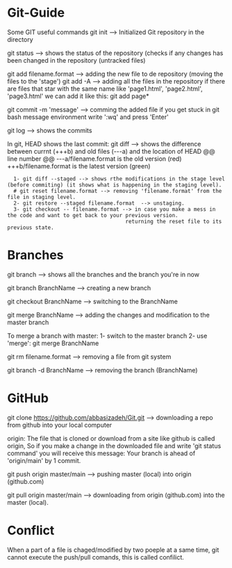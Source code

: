 # Git-Guide
Some GIT useful commands
git init   --> Initialized Git repository in the directory

git status  --> shows the status of the repository (checks if any changes has been changed in the repository (untracked files)

git add filename.format  --> adding the new file to de repository (moving the files to the 'stage')
git add -A  --> adding all the files in the repository 
if there are files that star with the same name like 'page1.html', 'page2.html', 'page3.html'
we can add it like this: git add page*


git commit -m 'message' --> comming the added file
if you get stuck in git bash message environment write ':wq' and press 'Enter'

git log  --> shows the commits 

In git, HEAD shows the last commit:
      git diff --> shows the difference between currnt (+++b) and old files (---a) and the location of HEAD 
                   @@ line number @@
                   ---a/filename.format is the old version (red)
                   +++b/filename.format is the latest version (green)
      
      1- git diff --staged --> shows rthe modifications in the stage level (before commiting) (it shows what is happening in the staging level).
      # git reset filename.format --> removing 'filename.format' from the file in staging level.
      2- git restore --staged filename.format  --> unstaging.
      3- git checkout -- filename.format --> in case you make a mess in the code and want to get back to your previous version.
                                          returning the reset file to its previous state.
 
# Branches 
git branch --> shows all the branches and the branch you're in now

git branch BranchName  --> creating a new branch

git checkout BranchName --> switching to the BranchName

git merge BranchName  --> adding the changes and modification to the master branch

To merge a branch with master:
      1- switch to the master branch
      2- use 'merge':  git merge BranchName
      
git rm filename.format  --> removing a file from git system

git branch -d BranchName  --> removing the branch (BranchName) 


# GitHub
git clone https://github.com/abbasizadeh/Git.git  --> downloading a repo from github into your local computer

origin: The file that is cloned or download from a site like github is called origin,
        So if you make a change in the downloaded file and write 'git status command' you will receive 
        this message: Your branch is ahead of 'origin/main' by 1 commit.
 
git push origin master/main  --> pushing master (local) into origin (github.com)

git pull origin master/main  --> downloading from origin (github.com) into the master (local).

# Conflict 
When a part of a file is chaged/modified by two poeple at a same time, git cannot execute the push/pull comands, this is called confilict.


